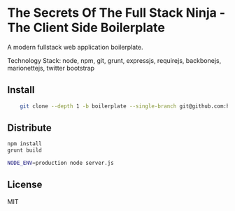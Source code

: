 The Secrets Of The Full Stack Ninja - The Client Side Boilerplate
======

A modern fullstack web application boilerplate. 

Technology Stack: node, npm, git, grunt, expressjs, requirejs, backbonejs, marionettejs, twitter bootstrap

Install
----
```sh
	git clone --depth 1 -b boilerplate --single-branch git@github.com:hamecoded/myBlog.git
```

Distribute
----
```sh
npm install
grunt build
```

```sh
NODE_ENV=production node server.js
```

License
----

MIT


